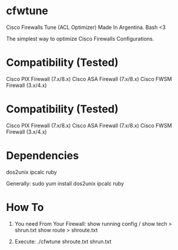 cfwtune
=======

Cisco Firewalls Tune (ACL Optimizer)
Made In Argentina. Bash <3

The simplest way to optimize Cisco Firewalls Configurations.

Compatibility (Tested)
=======

Cisco PIX Firewall (7.x/8.x)
Cisco ASA Firewall (7.x/8.x)
Cisco FWSM Firewall (3.x/4.x)

Compatibility (Tested)
=======

Cisco PIX Firewall (7.x/8.x)
Cisco ASA Firewall (7.x/8.x)
Cisco FWSM Firewall (3.x/4.x)

Dependencies
=======

dos2unix
ipcalc
ruby

Generally: sudo yum install dos2unix ipcalc ruby

How To
=======
1. You need From Your Firewall:
show running config / show tech > shrun.txt
show route > shroute.txt

2. Execute:
./cfwtune shroute.txt shrun.txt
